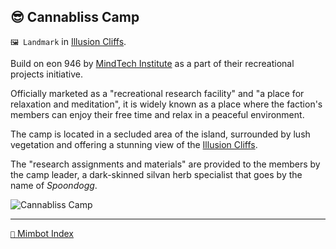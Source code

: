 ## 😎 Cannabliss Camp

`🖼️ Landmark` in [Illusion Cliffs](<https://zeithalt.github.io/r/illusion_cliffs.html>).

Build on eon 946 by [MindTech Institute](<https://zeithalt.github.io/r/mindtech_institute.html>) as a part of their recreational projects initiative.

Officially marketed as a "recreational research facility" and "a place for relaxation and meditation", it is widely known as a place where the faction's members can enjoy their free time and relax in a peaceful environment.

The camp is located in a secluded area of the island, surrounded by lush vegetation and offering a stunning view of the [Illusion Cliffs](<https://zeithalt.github.io/r/illusion_cliffs.html>).

The "research assignments and materials" are provided to the members by the camp leader, a dark-skinned silvan herb specialist that goes by the name of _Spoondogg_.

![Cannabliss Camp](https://zeithalt.github.io/r/i/cannabliss_camp.png)

-----
[`📑` Mimbot Index](<https://zeithalt.github.io/r/#ce71>)
<!---
keywords:  
aliases: 
-->
